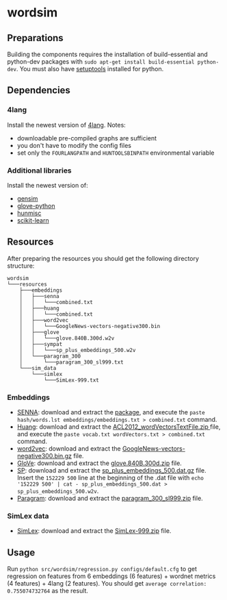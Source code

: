# wordsim

## Preparations
Building the components requires the installation of build-essential and python-dev packages with `sudo apt-get install build-essential python-dev`.
You must also have [setuptools](https://pypi.python.org/pypi/setuptools) installed for python.

## Dependencies
### 4lang
Install the newest version of [4lang](https://github.com/kornai/4lang). Notes:

* downloadable pre-compiled graphs are sufficient
* you don't have to modify the config files
* set only the `FOURLANGPATH` and `HUNTOOLSBINPATH` environmental variable

### Additional libraries
Install the newest version of:

* [gensim](https://radimrehurek.com/gensim/)
* [glove-python](https://github.com/maciejkula/glove-python)
* [hunmisc](https://github.com/zseder/hunmisc)
* [scikit-learn](http://scikit-learn.org)

## Resources
After preparing the resources you should get the following directory structure:
```
wordsim  
└───resources
    ├───embeddings
    │   ├───senna
    │   │   └───combined.txt
    │   ├───huang
    │   │   └───combined.txt
    │   ├───word2vec
    │   │   └───GoogleNews-vectors-negative300.bin
    │   ├───glove
    │   │   └───glove.840B.300d.w2v
    │   ├───sympat
    │   │   └───sp_plus_embeddings_500.w2v
    │   └───paragram_300
    │       └───paragram_300_sl999.txt
    └───sim_data
        └───simlex
            └───SimLex-999.txt
```

### Embeddings
* [SENNA](http://ronan.collobert.com/senna/): download and extract the [package](http://ronan.collobert.com/senna/download.html), and execute the `paste hash/words.lst embeddings/embeddings.txt > combined.txt` command. 
* [Huang](http://www.socher.org): download and extract the [ACL2012_wordVectorsTextFile.zip ](http://nlp.stanford.edu/~socherr/ACL2012_wordVectorsTextFile.zip) file, and execute the `paste vocab.txt wordVectors.txt > combined.txt` command.
* [word2vec](https://code.google.com/archive/p/word2vec/): download and extract the [GoogleNews-vectors-negative300.bin.gz](https://drive.google.com/file/d/0B7XkCwpI5KDYNlNUTTlSS21pQmM/edit?usp=sharing) file.
* [GloVe](http://nlp.stanford.edu/projects/glove/): download and extract the [glove.840B.300d.zip](http://nlp.stanford.edu/data/glove.840B.300d.zip) file.
* [SP](http://www.cs.huji.ac.il/~roys02/papers/sp_embeddings/sp_embeddings.html/): download and extract the [sp_plus_embeddings_500.dat.gz](http://www.cs.huji.ac.il/~roys02/papers/sp_embeddings/sp_plus_embeddings_500.dat.gz) file. Insert the `152229 500` line at the beginning of the .dat file with `echo '152229 500' | cat - sp_plus_embeddings_500.dat > sp_plus_embeddings_500.w2v`.
* [Paragram](http://ttic.uchicago.edu/~wieting/): download and extract the [paragram_300_sl999.zip](https://drive.google.com/file/d/0B9w48e1rj-MOck1fRGxaZW1LU2M/view?usp=sharing) file.

### SimLex data
* [SimLex](http://www.cl.cam.ac.uk/~fh295/simlex.html): download and extract the [SimLex-999.zip](http://www.cl.cam.ac.uk/~fh295/SimLex-999.zip) file. 

## Usage
Run `python src/wordsim/regression.py configs/default.cfg` to get regression on features from 6 embeddings (6 features) + wordnet metrics (4 features) + 4lang (2 features). You should get `average correlation: 0.755074732764` as the result.
